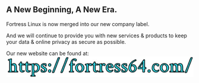 ## A New Beginning, A New Era.

Fortress Linux is now merged into our new company label.

And we will continue to provide you with new services & products to keep your data & online privacy as secure as possible.

Our new website can be found at:
![Image](fwd.jpg)
